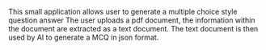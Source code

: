 This small application allows user to generate a multiple choice style question answer 
The user uploads a pdf document, the information within the document 
are extracted as a text document. The text document is then used by AI 
to generate a MCQ in json format.